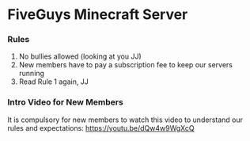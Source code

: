 # FiveGuys Minecraft Server

### Rules
1. No bullies allowed (looking at you JJ)
2. New members have to pay a subscription fee to keep our servers running
3. Read Rule 1 again, JJ

### Intro Video for New Members
It is compulsory for new members to watch this video to understand our rules and expectations: https://youtu.be/dQw4w9WgXcQ
